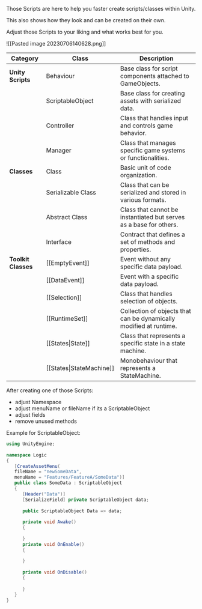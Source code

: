 
Those Scripts are here to help you faster create scripts/classes within Unity.

This also shows how they look and can be created on their own.

Adjust those Scripts to your liking and what works best for you.

![[Pasted image 20230706140628.png]]

|Category|Class|Description|
|---|---|---|
|**Unity Scripts**|Behaviour|Base class for script components attached to GameObjects.|
||ScriptableObject|Base class for creating assets with serialized data.|
||Controller|Class that handles input and controls game behavior.|
||Manager|Class that manages specific game systems or functionalities.|
|**Classes**|Class|Basic unit of code organization.|
||Serializable Class|Class that can be serialized and stored in various formats.|
||Abstract Class|Class that cannot be instantiated but serves as a base for others.|
||Interface|Contract that defines a set of methods and properties.|
|**Toolkit Classes**|[[EmptyEvent]]|Event without any specific data payload.|
||[[DataEvent]]|Event with a specific data payload.|
||[[Selection]]|Class that handles selection of objects.|
||[[RuntimeSet]]|Collection of objects that can be dynamically modified at runtime.|
||[[States\|State]]|Class that represents a specific state in a state machine.|
||[[States\|StateMachine]]|Monobehaviour that represents a StateMachine.|


After creating one of those Scripts:
-  adjust Namespace
-  adjust menuName or fileName if its a ScriptableObject
-  adjust fields
-  remove unused methods

Example for ScriptableObject:

```csharp
using UnityEngine;  
  
namespace Logic  
{  
   [CreateAssetMenu(
   fileName = "newSomeData",
   menuName = "Features/FeatureA/SomeData")]
   public class SomeData : ScriptableObject  
   {
      [Header("Data")]
      [SerializeField] private ScriptableObject data;
      
      public ScriptableObject Data => data;
      
      private void Awake()
      {     
      
      }  
      private void OnEnable()
      {
      
      }
      
      private void OnDisable()  
      {
      
      }  
   }
}
```